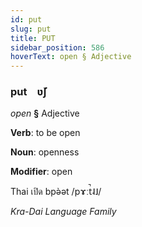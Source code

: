 ```yaml
---
id: put
slug: put
title: PUT
sidebar_position: 586
hoverText: open § Adjective
---
```


### put&emsp;<span kind="abugida">ʋ̆ʃ</span>

*open* **§** Adjective

**Verb**: to be open

**Noun**: openness

**Modifier**: open

Thai เปิด bpə̀ət /pɤːt̚˨˩/

*Kra-Dai Language Family*